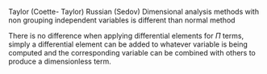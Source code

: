 Taylor (Coette- Taylor)
Russian (Sedov)
Dimensional analysis methods with non grouping independent variables is different than normal method

There is no difference when applying differential elements for $\Pi$ terms, simply a differential element can be added to whatever variable is being computed and the corresponding variable can be combined with others to produce a dimensionless term.